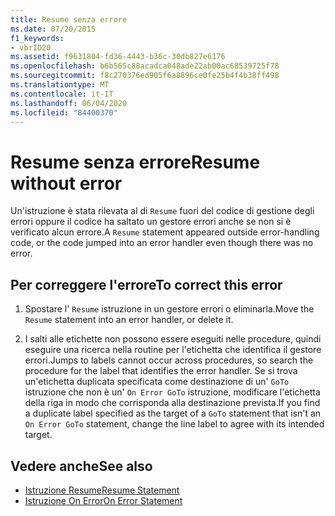 ```yaml
---
title: Resume senza errore
ms.date: 07/20/2015
f1_keywords:
- vbrID20
ms.assetid: f9631804-fd36-4443-b36c-30db827e6176
ms.openlocfilehash: b6b565c88acadca048ade22ab00ac68539725f78
ms.sourcegitcommit: f8c270376ed905f6a8896ce0fe25b4f4b38ff498
ms.translationtype: MT
ms.contentlocale: it-IT
ms.lasthandoff: 06/04/2020
ms.locfileid: "84400370"
---
```

# <a name="resume-without-error"></a><span data-ttu-id="322ed-102">Resume senza errore</span><span class="sxs-lookup"><span data-stu-id="322ed-102">Resume without error</span></span>
<span data-ttu-id="322ed-103">Un'istruzione è stata rilevata al di `Resume` fuori del codice di gestione degli errori oppure il codice ha saltato un gestore errori anche se non si è verificato alcun errore.</span><span class="sxs-lookup"><span data-stu-id="322ed-103">A `Resume` statement appeared outside error-handling code, or the code jumped into an error handler even though there was no error.</span></span>  
  
## <a name="to-correct-this-error"></a><span data-ttu-id="322ed-104">Per correggere l'errore</span><span class="sxs-lookup"><span data-stu-id="322ed-104">To correct this error</span></span>  
  
1. <span data-ttu-id="322ed-105">Spostare l' `Resume` istruzione in un gestore errori o eliminarla.</span><span class="sxs-lookup"><span data-stu-id="322ed-105">Move the `Resume` statement into an error handler, or delete it.</span></span>  
  
2. <span data-ttu-id="322ed-106">I salti alle etichette non possono essere eseguiti nelle procedure, quindi eseguire una ricerca nella routine per l'etichetta che identifica il gestore errori.</span><span class="sxs-lookup"><span data-stu-id="322ed-106">Jumps to labels cannot occur across procedures, so search the procedure for the label that identifies the error handler.</span></span> <span data-ttu-id="322ed-107">Se si trova un'etichetta duplicata specificata come destinazione di un' `GoTo` istruzione che non è un' `On Error GoTo` istruzione, modificare l'etichetta della riga in modo che corrisponda alla destinazione prevista.</span><span class="sxs-lookup"><span data-stu-id="322ed-107">If you find a duplicate label specified as the target of a `GoTo` statement that isn't an `On Error GoTo` statement, change the line label to agree with its intended target.</span></span>  
  
## <a name="see-also"></a><span data-ttu-id="322ed-108">Vedere anche</span><span class="sxs-lookup"><span data-stu-id="322ed-108">See also</span></span>

- [<span data-ttu-id="322ed-109">Istruzione Resume</span><span class="sxs-lookup"><span data-stu-id="322ed-109">Resume Statement</span></span>](../statements/resume-statement.md)
- [<span data-ttu-id="322ed-110">Istruzione On Error</span><span class="sxs-lookup"><span data-stu-id="322ed-110">On Error Statement</span></span>](../statements/on-error-statement.md)
